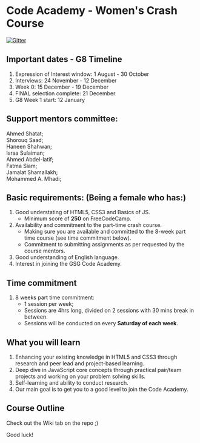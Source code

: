 # Code Academy - Women's Crash Course 
[![Gitter](https://badges.gitter.im/gazaskygeeks/women-cc.svg)](https://gitter.im/gazaskygeeks/women-cc?utm_source=badge&utm_medium=badge&utm_campaign=pr-badge)

## Important dates - G8 Timeline 
1. Expression of Interest window: 1 August - 30 October
3. Interviews: 24 November - 12 December 
5. Week 0: 15 December - 19 December
6. FINAL selection complete: 21 December
7. G8 Week 1 start: 12 January

## Support mentors committee: 
Ahmed Shatat; <br>
Shorouq Saad; <br>
Haneen Shahwan; <br>
Israa Sulaiman; <br>
Ahmed Abdel-latif; <br>
Fatma Siam; <br>
Jamalat Shamallakh; <br>
Mohammed A. Mhadi; <br> 
 
## Basic requirements: (Being a female who has:)
1. Good understating of HTML5, CSS3 and Basics of JS.  
    * Minimum score of **250** on FreeCodeCamp. 
2. Availability and commitment to the part-time crash course.
    * Making sure you are available and committed to the 8-week part time course (see time commitment below).  
    * Commitment to submitting assignments as per requested by the course mentors. 
3. Good understanding of English language.
3. Interest in joining the GSG Code Academy. 

## Time commitment 
1. 8 weeks part time commitment:
    - 1 session per week; 
    - Sessions are 4hrs long, divided on 2 sessions with 30 mins break in between. 
    - Sessions will be conducted on every **Saturday of each week**.  

## What you will learn
1. Enhancing your existing knowledge in HTML5 and CSS3 through research and peer lead and project-based learning. 
2. Deep dive in JavaScript core concepts through practical pair/team projects and working on your problem solving skills.
3. Self-learning and ability to conduct research. 
4. Our main goal is to get you to a good level to join the Code Academy.

## Course Outline
Check out the Wiki tab on the repo ;)  


Good luck! 

